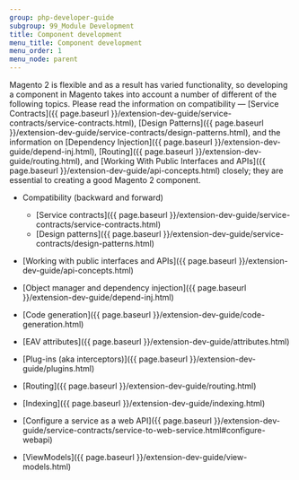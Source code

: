 ```yaml
---
group: php-developer-guide
subgroup: 99_Module Development
title: Component development
menu_title: Component development
menu_order: 1
menu_node: parent
---
```


Magento 2 is flexible and as a result has varied functionality, so developing a component in Magento takes into account a number of different of the following topics. Please read the information on compatibility &#8212; [Service Contracts]({{ page.baseurl }}/extension-dev-guide/service-contracts/service-contracts.html), [Design Patterns]({{ page.baseurl }}/extension-dev-guide/service-contracts/design-patterns.html), and the information on [Dependency Injection]({{ page.baseurl }}/extension-dev-guide/depend-inj.html), [Routing]({{ page.baseurl }}/extension-dev-guide/routing.html), and [Working With Public Interfaces and APIs]({{ page.baseurl }}/extension-dev-guide/api-concepts.html) closely; they are essential to creating a good Magento 2 component.

*  Compatibility (backward and forward)
   *  [Service contracts]({{ page.baseurl }}/extension-dev-guide/service-contracts/service-contracts.html)
   *  [Design patterns]({{ page.baseurl }}/extension-dev-guide/service-contracts/design-patterns.html)

*  [Working with public interfaces and APIs]({{ page.baseurl }}/extension-dev-guide/api-concepts.html)
*  [Object manager and dependency injection]({{ page.baseurl }}/extension-dev-guide/depend-inj.html)
*  [Code generation]({{ page.baseurl }}/extension-dev-guide/code-generation.html)
*  [EAV attributes]({{ page.baseurl }}/extension-dev-guide/attributes.html)
*  [Plug-ins (aka interceptors)]({{ page.baseurl }}/extension-dev-guide/plugins.html)
*  [Routing]({{ page.baseurl }}/extension-dev-guide/routing.html)
*  [Indexing]({{ page.baseurl }}/extension-dev-guide/indexing.html)
*  [Configure a service as a web API]({{ page.baseurl }}/extension-dev-guide/service-contracts/service-to-web-service.html#configure-webapi)
*  [ViewModels]({{ page.baseurl }}/extension-dev-guide/view-models.html)
